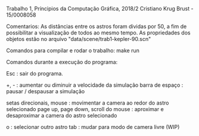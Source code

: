 Trabalho 1, Príncipios da Computação Gráfica, 2018/2
Cristiano Krug Brust - 15/0008058

Comentarios:
As distâncias entre os astros foram dividas por 50, a fim de possibilitar a visualização de todos ao mesmo tempo.
As propriedades dos objetos estão no arquivo "data/scene/trab1-kepler-90.scn"

Comandos para compilar e rodar o trabalho:
make run

Comandos durante a execução do programa:

Esc : sair do programa.

+, - : aumentar ou diminuir a velocidade da simulação
barra de espaço : pausar / despausar a simulação

setas direcionais, mouse : movimentar a camera ao redor do astro selecionado
page up, page down, scroll do mouse : aproximar e desaproximar a camera do astro selecionado

o : selecionar outro astro
tab : mudar para modo de camera livre (WIP)
